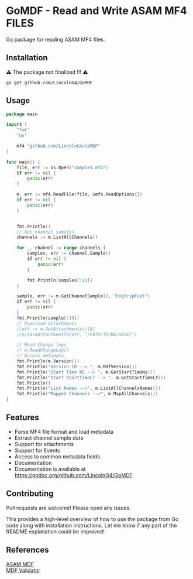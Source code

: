 # GoMDF - Read and Write ASAM MF4 FILES
Go package for reading ASAM MF4 files.

## Installation
⚠️ The package not finalized   !!! ⚠️
```
go get github.com/LincolnG4/GoMDF
```

## Usage

```Go
package main

import (
	"fmt"
	"os"

	mf4 "github.com/LincolnG4/GoMDF"
)

func main() {
	file, err := os.Open("sample1.mf4")
	if err != nil {
		panic(err)
	}

	m, err := mf4.ReadFile(file, &mf4.ReadOptions{})
	if err != nil {
		panic(err)
	}


	fmt.Println()
	// Get channel samples
	channels := m.ListAllChannels()

	for _, channel := range channels {
		samples, err := channel.Sample()
		if err != nil {
			panic(err)
		}

		fmt.Println(samples[:10])
	}

	sample, err := m.GetChannelSample(2, "EngTripFuel")
	if err != nil {
		panic(err)
	}
	fmt.Println(sample[:10])
	// Download attachments
	//att := m.GetAttachments()[0]
	//m.SaveAttachmentTo(att, "/PATH/TO/BE/SAVE/")

	// Read Change logs
	// m.ReadChangeLog()
	// Access metadata
	fmt.Println(m.Version())
	fmt.Println("Version ID --> ", m.MdfVersion())
	fmt.Println("Start Time NS --> ", m.GetStartTimeNs())
	fmt.Println("Start StartTimeLT --> ", m.GetStartTimeLT())
	fmt.Println()
	fmt.Println("List Names -->", m.ListAllChannelsNames())
	fmt.Println("Mapped Channels -->", m.MapAllChannels())
}

```

## Features
- Parse MF4 file format and load metadata
- Extract channel sample data 
- Support for attachments
- Support for Events
- Access to common metadata fields
- Documentation
- Documentation is available at https://godoc.org/github.com/LincolnG4/GoMDF

## Contributing
Pull requests are welcome! Please open any issues.

This provides a high-level overview of how to use the package from Go code along with installation instructions. Let me know if any part of the README explanation could be improved!

## References 

[ASAM MDF](https://github.com/danielhrisca/asammdf)  
[MDF Validator ](https://www.vector.com/int/en/products/application-areas/ecu-calibration/measurement/mdf/) 
